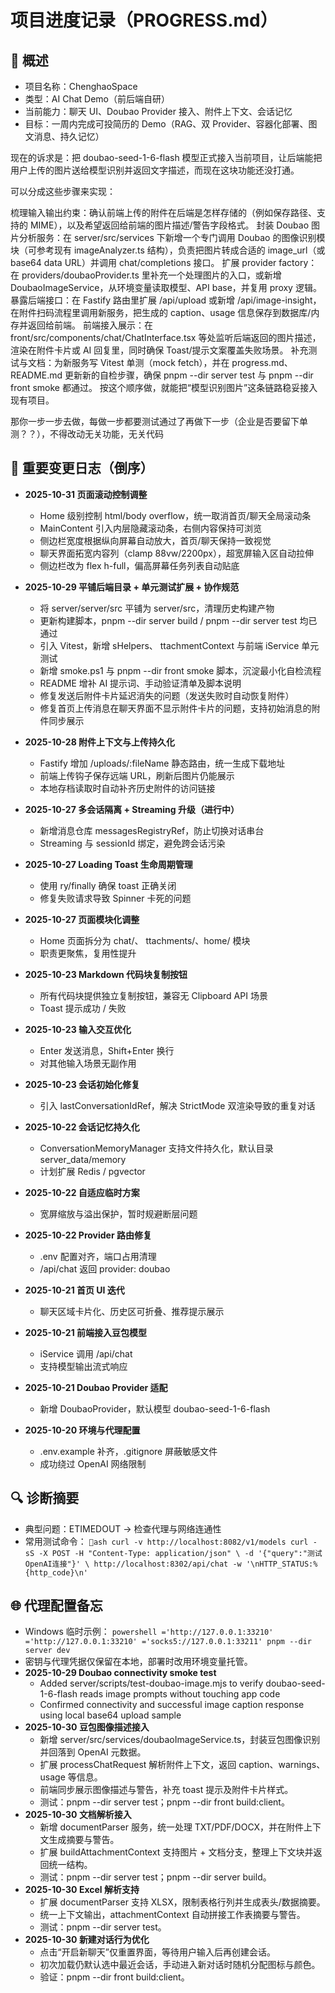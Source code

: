 # 项目进度记录（PROGRESS.md）

## 🧩 概述
- 项目名称：ChenghaoSpace
- 类型：AI Chat Demo（前后端自研）
- 当前能力：聊天 UI、Doubao Provider 接入、附件上下文、会话记忆
- 目标：一周内完成可投简历的 Demo（RAG、双 Provider、容器化部署、图文消息、持久记忆）



现在的诉求是：把 doubao-seed-1-6-flash 模型正式接入当前项目，让后端能把用户上传的图片送给模型识别并返回文字描述，而现在这块功能还没打通。

可以分成这些步骤来实现：

梳理输入输出约束：确认前端上传的附件在后端是怎样存储的（例如保存路径、支持的 MIME），以及希望返回给前端的图片描述/警告字段格式。
封装 Doubao 图片分析服务：在 server/src/services 下新增一个专门调用 Doubao 的图像识别模块（可参考现有 imageAnalyzer.ts 结构），负责把图片转成合适的 image_url（或 base64 data URL）并调用 chat/completions 接口。
扩展 provider factory：在 providers/doubaoProvider.ts 里补充一个处理图片的入口，或新增 DoubaoImageService，从环境变量读取模型、API base，并复用 proxy 逻辑。
暴露后端接口：在 Fastify 路由里扩展 /api/upload 或新增 /api/image-insight，在附件扫码流程里调用新服务，把生成的 caption、usage 信息保存到数据库/内存并返回给前端。
前端接入展示：在 front/src/components/chat/ChatInterface.tsx 等处监听后端返回的图片描述，渲染在附件卡片或 AI 回复里，同时确保 Toast/提示文案覆盖失败场景。
补充测试与文档：为新服务写 Vitest 单测（mock fetch），并在 progress.md、README.md 更新新的自检步骤，确保 pnpm --dir server test 与 pnpm --dir front smoke 都通过。
按这个顺序做，就能把“模型识别图片”这条链路稳妥接入现有项目。

那你一步一步去做，每做一步都要测试通过了再做下一步（企业是否要留下单测？？），不得改动无关功能，无关代码


## 🚀 重要变更日志（倒序）
- **2025-10-31 页面滚动控制调整**
  - Home 级别控制 html/body overflow，统一取消首页/聊天全局滚动条
  - MainContent 引入内层隐藏滚动条，右侧内容保持可浏览
  - 侧边栏宽度根据纵向屏幕自动放大，首页/聊天保持一致视觉
  - 聊天界面拓宽内容列（clamp 88vw/2200px），超宽屏输入区自动拉伸
  - 侧边栏改为 flex h-full，偏高屏幕任务列表自动贴底

- **2025-10-29 平铺后端目录 + 单元测试扩展 + 协作规范**
  - 将 server/server/src 平铺为 server/src，清理历史构建产物
  - 更新构建脚本，pnpm --dir server build / pnpm --dir server test 均已通过
  - 引入 Vitest，新增 
sHelpers、 ttachmentContext 与前端  iService 单元测试
  - 新增 smoke.ps1 与 pnpm --dir front smoke 脚本，沉淀最小化自检流程
  - README 增补 AI 提示词、手动验证清单及脚本说明
  - 修复发送后附件卡片延迟消失的问题（发送失败时自动恢复附件）
  - 修复首页上传消息在聊天界面不显示附件卡片的问题，支持初始消息的附件同步展示
- **2025-10-28 附件上下文与上传持久化**
  - Fastify 增加 /uploads/:fileName 静态路由，统一生成下载地址
  - 前端上传钩子保存远端 URL，刷新后图片仍能展示
  - 本地存档读取时自动补齐历史附件的访问链接
- **2025-10-27 多会话隔离 + Streaming 升级（进行中）**
  - 新增消息仓库 messagesRegistryRef，防止切换对话串台
  - Streaming 与 sessionId 绑定，避免跨会话污染
- **2025-10-27 Loading Toast 生命周期管理**
  - 使用 	ry/finally 确保 toast 正确关闭
  - 修复失败请求导致 Spinner 卡死的问题
- **2025-10-27 页面模块化调整**
  - Home 页面拆分为 chat/、 ttachments/、home/ 模块
  - 职责更聚焦，复用性提升
- **2025-10-23 Markdown 代码块复制按钮**
  - 所有代码块提供独立复制按钮，兼容无 Clipboard API 场景
  - Toast 提示成功 / 失败
- **2025-10-23 输入交互优化**
  - Enter 发送消息，Shift+Enter 换行
  - 对其他输入场景无副作用
- **2025-10-23 会话初始化修复**
  - 引入 lastConversationIdRef，解决 StrictMode 双渲染导致的重复对话
- **2025-10-22 会话记忆持久化**
  - ConversationMemoryManager 支持文件持久化，默认目录 server_data/memory
  - 计划扩展 Redis / pgvector
- **2025-10-22 自适应临时方案**
  - 宽屏缩放与溢出保护，暂时规避断层问题
- **2025-10-22 Provider 路由修复**
  - .env 配置对齐，端口占用清理
  - /api/chat 返回 provider: doubao
- **2025-10-21 首页 UI 迭代**
  - 聊天区域卡片化、历史区可折叠、推荐提示展示
- **2025-10-21 前端接入豆包模型**
  -  iService 调用 /api/chat
  - 支持模型输出流式响应
- **2025-10-21 Doubao Provider 适配**
  - 新增 DoubaoProvider，默认模型 doubao-seed-1-6-flash
- **2025-10-20 环境与代理配置**
  - .env.example 补齐，.gitignore 屏蔽敏感文件
  - 成功绕过 OpenAI 网络限制

## 🔍 诊断摘要
- 典型问题：ETIMEDOUT → 检查代理与网络连通性
- 常用测试命令：
  `ash
  curl -v http://localhost:8082/v1/models
  curl -sS -X POST -H "Content-Type: application/json" \
    -d '{"query":"测试OpenAI连接"}' \
    http://localhost:8302/api/chat -w '\nHTTP_STATUS:%{http_code}\n'
  `

## 🌐 代理配置备忘
- Windows 临时示例：
  `powershell
  ='http://127.0.0.1:33210'
  ='http://127.0.0.1:33210'
  ='socks5://127.0.0.1:33211'
  pnpm --dir server dev
  `
- 密钥与代理凭据仅保留在本地，部署时改用环境变量托管。
- **2025-10-29 Doubao connectivity smoke test**
  - Added server/scripts/test-doubao-image.mjs to verify doubao-seed-1-6-flash reads image prompts without touching app code
  - Confirmed connectivity and successful image caption response using local base64 upload sample
- **2025-10-30 豆包图像描述接入**
  - 新增 server/src/services/doubaoImageService.ts，封装豆包图像识别并回落到 OpenAI 元数据。
  - 扩展 processChatRequest 解析附件上下文，返回 caption、warnings、usage 等信息。
  - 前端同步展示图像描述与警告，补充 toast 提示及附件卡片样式。
  - 测试：pnpm --dir server test；pnpm --dir front build:client。
- **2025-10-30 文档解析接入**
  - 新增 documentParser 服务，统一处理 TXT/PDF/DOCX，并在附件上下文生成摘要与警告。
  - 扩展 buildAttachmentContext 支持图片 + 文档分支，整理上下文块并返回统一结构。
  - 测试：pnpm --dir server test；pnpm --dir server build。
- **2025-10-30 Excel 解析支持**
  - 扩展 documentParser 支持 XLSX，限制表格行列并生成表头/数据摘要。
  - 统一上下文输出，attachmentContext 自动拼接工作表摘要与警告。
  - 测试：pnpm --dir server test。
- **2025-10-30 新建对话行为优化**
  - 点击“开启新聊天”仅重置界面，等待用户输入后再创建会话。
  - 初次加载仍默认选中最近会话，手动进入新对话时随机分配图标与颜色。
  - 验证：pnpm --dir front build:client。
